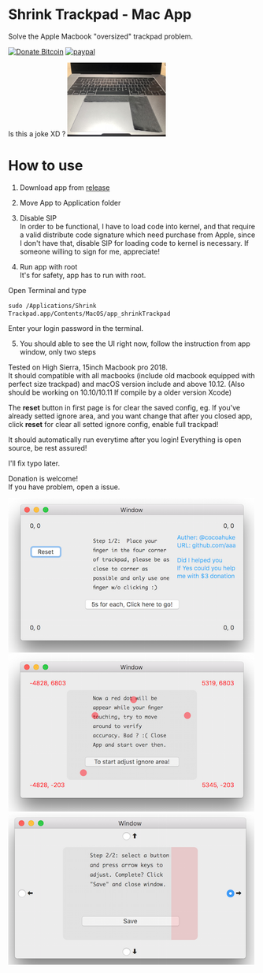 # Shrink Trackpad - Mac App
Solve the Apple Macbook "oversized" trackpad problem.

[![Donate Bitcoin](https://img.shields.io/badge/donate-bitcoin-orange.svg)](donatebtc.txt)
[![paypal](https://img.shields.io/badge/Donate-PayPal-039ce0.svg)](https://www.paypal.com/cgi-bin/webscr?cmd=_s-xclick&hosted_button_id=EQDXSYW8Z23UY)

Is this a joke XD ?
<img src="joke.jpg" height=150/>

# How to use
1. Download app from [release](https://github.com/cocoahuke/shrink_trackpad/releases)

2. Move App to Application folder

3. Disable SIP  
In order to be functional, I have to load code into kernel, and that require a valid distribute code signature which need purchase from Apple, since I don't have that, disable SIP for loading code to kernel is necessary.
If someone willing to sign for me, appreciate!

4. Run app with root   
It's for safety, app has to run with root.  

Open Terminal and type
```
sudo /Applications/Shrink Trackpad.app/Contents/MacOS/app_shrinkTrackpad
```
Enter your login password in the terminal.   

5. You should able to see the UI right now, follow the instruction from app window, only two steps



Tested on High Sierra, 15inch Macbook pro 2018.  
It should compatible with all macbooks (include old macbook equipped with perfect size trackpad) and macOS version include and above 10.12. (Also should be working on 10.10/10.11 If compile by a older version Xcode)

The **reset** button in first page is for clear the saved config, eg. If you've already setted ignore area,  and you want change that after you closed app, click **reset** for clear all setted ignore config, enable full trackpad!

It should automatically run everytime after you login!
Everything is open source, be rest assured!

I'll fix typo later.

Donation is welcome!  
If you have problem, open a issue.

![demo1](demo1.png)
![demo1](demo2.png)
![demo1](demo3.png)
